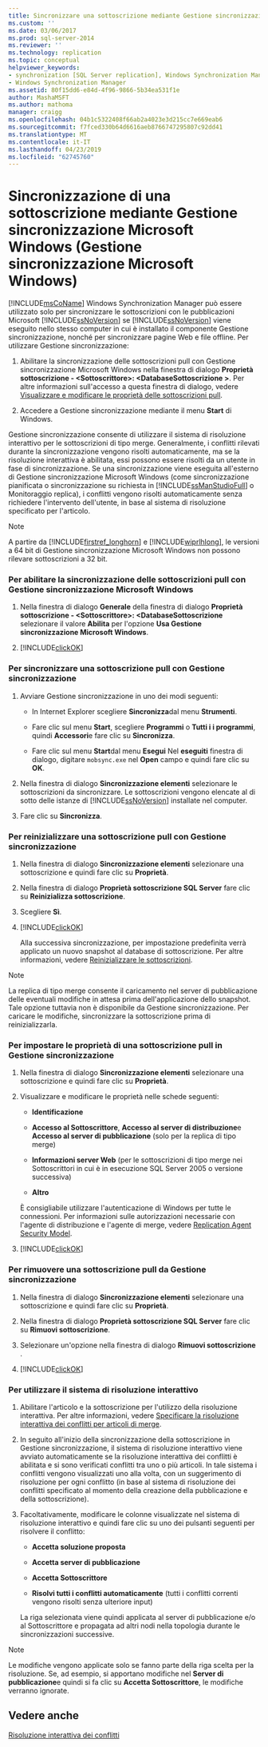 ```yaml
---
title: Sincronizzare una sottoscrizione mediante Gestione sincronizzazione Microsoft Windows (Gestione sincronizzazione Microsoft Windows) | Microsoft Docs
ms.custom: ''
ms.date: 03/06/2017
ms.prod: sql-server-2014
ms.reviewer: ''
ms.technology: replication
ms.topic: conceptual
helpviewer_keywords:
- synchronization [SQL Server replication], Windows Synchronization Manager
- Windows Synchronization Manager
ms.assetid: 80f15dd6-e84d-4f96-9866-5b34ea531f1e
author: MashaMSFT
ms.author: mathoma
manager: craigg
ms.openlocfilehash: 04b1c5322408f66ab2a4023e3d215cc7e669eab6
ms.sourcegitcommit: f7fced330b64d6616aeb8766747295807c92dd41
ms.translationtype: MT
ms.contentlocale: it-IT
ms.lasthandoff: 04/23/2019
ms.locfileid: "62745760"
---
```

# <a name="synchronize-a-subscription-using-windows-synchronization-manager-windows-synchronization-manager"></a>Sincronizzazione di una sottoscrizione mediante Gestione sincronizzazione Microsoft Windows (Gestione sincronizzazione Microsoft Windows)
  [!INCLUDE[msCoName](../../includes/msconame-md.md)] Windows Synchronization Manager può essere utilizzato solo per sincronizzare le sottoscrizioni con le pubblicazioni Microsoft [!INCLUDE[ssNoVersion](../../includes/ssnoversion-md.md)] se [!INCLUDE[ssNoVersion](../../includes/ssnoversion-md.md)] viene eseguito nello stesso computer in cui è installato il componente Gestione sincronizzazione, nonché per sincronizzare pagine Web e file offline. Per utilizzare Gestione sincronizzazione:  
  
1.  Abilitare la sincronizzazione delle sottoscrizioni pull con Gestione sincronizzazione Microsoft Windows nella finestra di dialogo **Proprietà sottoscrizione - \<Sottoscrittore>: \<DatabaseSottoscrizione >**. Per altre informazioni sull'accesso a questa finestra di dialogo, vedere [Visualizzare e modificare le proprietà delle sottoscrizioni pull](view-and-modify-pull-subscription-properties.md).  
  
2.  Accedere a Gestione sincronizzazione mediante il menu **Start** di Windows.  
  
 Gestione sincronizzazione consente di utilizzare il sistema di risoluzione interattivo per le sottoscrizioni di tipo merge. Generalmente, i conflitti rilevati durante la sincronizzazione vengono risolti automaticamente, ma se la risoluzione interattiva è abilitata, essi possono essere risolti da un utente in fase di sincronizzazione. Se una sincronizzazione viene eseguita all'esterno di Gestione sincronizzazione Microsoft Windows (come sincronizzazione pianificata o sincronizzazione su richiesta in [!INCLUDE[ssManStudioFull](../../includes/ssmanstudiofull-md.md)] o Monitoraggio replica), i conflitti vengono risolti automaticamente senza richiedere l'intervento dell'utente, in base al sistema di risoluzione specificato per l'articolo.  
  
> [!NOTE]  
>  A partire da [!INCLUDE[firstref_longhorn](../../includes/firstref-longhorn-md.md)] e [!INCLUDE[wiprlhlong](../../includes/wiprlhlong-md.md)], le versioni a 64 bit di Gestione sincronizzazione Microsoft Windows non possono rilevare sottoscrizioni a 32 bit.  
  
### <a name="to-enable-the-synchronization-of-pull-subscriptions-with-windows-synchronization-manager"></a>Per abilitare la sincronizzazione delle sottoscrizioni pull con Gestione sincronizzazione Microsoft Windows  
  
1.  Nella finestra di dialogo **Generale** della finestra di dialogo **Proprietà sottoscrizione - \<Sottoscrittore>: \<DatabaseSottoscrizione** selezionare il valore **Abilita** per l'opzione **Usa Gestione sincronizzazione Microsoft Windows**.  
  
2.  [!INCLUDE[clickOK](../../includes/clickok-md.md)]  
  
### <a name="to-synchronize-a-pull-subscription-with-synchronization-manager"></a>Per sincronizzare una sottoscrizione pull con Gestione sincronizzazione  
  
1.  Avviare Gestione sincronizzazione in uno dei modi seguenti:  
  
    -   In Internet Explorer scegliere **Sincronizza**dal menu **Strumenti**.  
  
    -   Fare clic sul menu **Start**, scegliere **Programmi** o **Tutti i i programmi**, quindi **Accessori**e fare clic su **Sincronizza**.  
  
    -   Fare clic sul menu **Start**dal menu **Esegui** Nel **eseguiti** finestra di dialogo, digitare `mobsync.exe` nel **Open** campo e quindi fare clic su **OK**.  
  
2.  Nella finestra di dialogo **Sincronizzazione elementi** selezionare le sottoscrizioni da sincronizzare. Le sottoscrizioni vengono elencate al di sotto delle istanze di [!INCLUDE[ssNoVersion](../../includes/ssnoversion-md.md)] installate nel computer.  
  
3.  Fare clic su **Sincronizza**.  
  
### <a name="to-reinitialize-a-pull-subscription-with-synchronization-manager"></a>Per reinizializzare una sottoscrizione pull con Gestione sincronizzazione  
  
1.  Nella finestra di dialogo **Sincronizzazione elementi** selezionare una sottoscrizione e quindi fare clic su **Proprietà**.  
  
2.  Nella finestra di dialogo **Proprietà sottoscrizione SQL Server** fare clic su **Reinizializza sottoscrizione**.  
  
3.  Scegliere **Sì**.  
  
4.  [!INCLUDE[clickOK](../../includes/clickok-md.md)]  
  
     Alla successiva sincronizzazione, per impostazione predefinita verrà applicato un nuovo snapshot al database di sottoscrizione. Per altre informazioni, vedere [Reinizializzare le sottoscrizioni](reinitialize-subscriptions.md).  
  
> [!NOTE]  
>  La replica di tipo merge consente il caricamento nel server di pubblicazione delle eventuali modifiche in attesa prima dell'applicazione dello snapshot. Tale opzione tuttavia non è disponibile da Gestione sincronizzazione. Per caricare le modifiche, sincronizzare la sottoscrizione prima di reinizializzarla.  
  
### <a name="to-set-properties-for-a-pull-subscription-in-synchronization-manager"></a>Per impostare le proprietà di una sottoscrizione pull in Gestione sincronizzazione  
  
1.  Nella finestra di dialogo **Sincronizzazione elementi** selezionare una sottoscrizione e quindi fare clic su **Proprietà**.  
  
2.  Visualizzare e modificare le proprietà nelle schede seguenti:  
  
    -   **Identificazione**  
  
    -   **Accesso al Sottoscrittore**, **Accesso al server di distribuzione**e **Accesso al server di pubblicazione** (solo per la replica di tipo merge)  
  
    -   **Informazioni server Web** (per le sottoscrizioni di tipo merge nei Sottoscrittori in cui è in esecuzione SQL Server 2005 o versione successiva)  
  
    -   **Altro**  
  
     È consigliabile utilizzare l'autenticazione di Windows per tutte le connessioni. Per informazioni sulle autorizzazioni necessarie con l'agente di distribuzione e l'agente di merge, vedere [Replication Agent Security Model](security/replication-agent-security-model.md).  
  
3.  [!INCLUDE[clickOK](../../includes/clickok-md.md)]  
  
### <a name="to-remove-a-pull-subscription-from-synchronization-manager"></a>Per rimuovere una sottoscrizione pull da Gestione sincronizzazione  
  
1.  Nella finestra di dialogo **Sincronizzazione elementi** selezionare una sottoscrizione e quindi fare clic su **Proprietà**.  
  
2.  Nella finestra di dialogo **Proprietà sottoscrizione SQL Server** fare clic su **Rimuovi sottoscrizione**.  
  
3.  Selezionare un'opzione nella finestra di dialogo **Rimuovi sottoscrizione** .  
  
4.  [!INCLUDE[clickOK](../../includes/clickok-md.md)]  
  
### <a name="to-use-the-interactive-resolver"></a>Per utilizzare il sistema di risoluzione interattivo  
  
1.  Abilitare l'articolo e la sottoscrizione per l'utilizzo della risoluzione interattiva. Per altre informazioni, vedere [Specificare la risoluzione interattiva dei conflitti per articoli di merge](../../relational-databases/replication/publish/specify-merge-replication-properties.md#interactive-conflict-resolution).
  
2.  In seguito all'inizio della sincronizzazione della sottoscrizione in Gestione sincronizzazione, il sistema di risoluzione interattivo viene avviato automaticamente se la risoluzione interattiva dei conflitti è abilitata e si sono verificati conflitti tra uno o più articoli. In tale sistema i conflitti vengono visualizzati uno alla volta, con un suggerimento di risoluzione per ogni conflitto (in base al sistema di risoluzione dei conflitti specificato al momento della creazione della pubblicazione e della sottoscrizione).  
  
3.  Facoltativamente, modificare le colonne visualizzate nel sistema di risoluzione interattivo e quindi fare clic su uno dei pulsanti seguenti per risolvere il conflitto:  
  
    -   **Accetta soluzione proposta**  
  
    -   **Accetta server di pubblicazione**  
  
    -   **Accetta Sottoscrittore**  
  
    -   **Risolvi tutti i conflitti automaticamente** (tutti i conflitti correnti vengono risolti senza ulteriore input)  
  
     La riga selezionata viene quindi applicata al server di pubblicazione e/o al Sottoscrittore e propagata ad altri nodi nella topologia durante le sincronizzazioni successive.  
  
> [!NOTE]  
>  Le modifiche vengono applicate solo se fanno parte della riga scelta per la risoluzione. Se, ad esempio, si apportano modifiche nel **Server di pubblicazione**e quindi si fa clic su **Accetta Sottoscrittore**, le modifiche verranno ignorate.  
  
## <a name="see-also"></a>Vedere anche  
 [Risoluzione interattiva dei conflitti](merge/advanced-merge-replication-conflict-interactive-resolution.md)  
  
